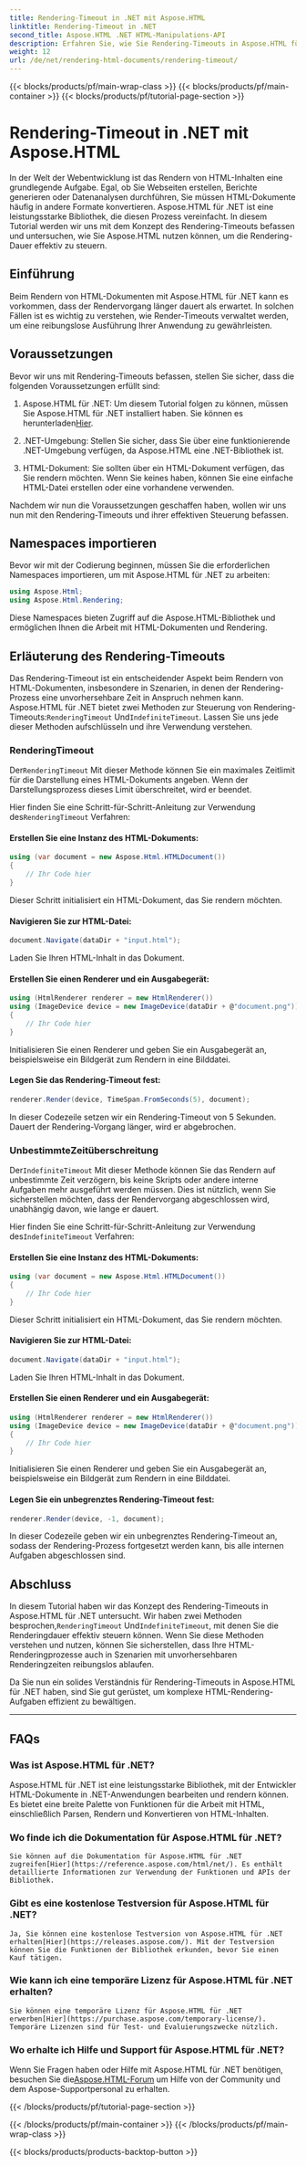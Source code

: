 ```yaml
---
title: Rendering-Timeout in .NET mit Aspose.HTML
linktitle: Rendering-Timeout in .NET
second_title: Aspose.HTML .NET HTML-Manipulations-API
description: Erfahren Sie, wie Sie Rendering-Timeouts in Aspose.HTML für .NET effektiv steuern. Erkunden Sie Rendering-Optionen und sorgen Sie für ein reibungsloses Rendering von HTML-Dokumenten.
weight: 12
url: /de/net/rendering-html-documents/rendering-timeout/
---
```


{{< blocks/products/pf/main-wrap-class >}}
{{< blocks/products/pf/main-container >}}
{{< blocks/products/pf/tutorial-page-section >}}

# Rendering-Timeout in .NET mit Aspose.HTML


In der Welt der Webentwicklung ist das Rendern von HTML-Inhalten eine grundlegende Aufgabe. Egal, ob Sie Webseiten erstellen, Berichte generieren oder Datenanalysen durchführen, Sie müssen HTML-Dokumente häufig in andere Formate konvertieren. Aspose.HTML für .NET ist eine leistungsstarke Bibliothek, die diesen Prozess vereinfacht. In diesem Tutorial werden wir uns mit dem Konzept des Rendering-Timeouts befassen und untersuchen, wie Sie Aspose.HTML nutzen können, um die Rendering-Dauer effektiv zu steuern.

## Einführung

Beim Rendern von HTML-Dokumenten mit Aspose.HTML für .NET kann es vorkommen, dass der Rendervorgang länger dauert als erwartet. In solchen Fällen ist es wichtig zu verstehen, wie Render-Timeouts verwaltet werden, um eine reibungslose Ausführung Ihrer Anwendung zu gewährleisten.

## Voraussetzungen

Bevor wir uns mit Rendering-Timeouts befassen, stellen Sie sicher, dass die folgenden Voraussetzungen erfüllt sind:

1. Aspose.HTML für .NET: Um diesem Tutorial folgen zu können, müssen Sie Aspose.HTML für .NET installiert haben. Sie können es herunterladen[Hier](https://releases.aspose.com/html/net/).

2. .NET-Umgebung: Stellen Sie sicher, dass Sie über eine funktionierende .NET-Umgebung verfügen, da Aspose.HTML eine .NET-Bibliothek ist.

3. HTML-Dokument: Sie sollten über ein HTML-Dokument verfügen, das Sie rendern möchten. Wenn Sie keines haben, können Sie eine einfache HTML-Datei erstellen oder eine vorhandene verwenden.

Nachdem wir nun die Voraussetzungen geschaffen haben, wollen wir uns nun mit den Rendering-Timeouts und ihrer effektiven Steuerung befassen.

## Namespaces importieren

Bevor wir mit der Codierung beginnen, müssen Sie die erforderlichen Namespaces importieren, um mit Aspose.HTML für .NET zu arbeiten:

```csharp
using Aspose.Html;
using Aspose.Html.Rendering;
```

Diese Namespaces bieten Zugriff auf die Aspose.HTML-Bibliothek und ermöglichen Ihnen die Arbeit mit HTML-Dokumenten und Rendering.

## Erläuterung des Rendering-Timeouts

Das Rendering-Timeout ist ein entscheidender Aspekt beim Rendern von HTML-Dokumenten, insbesondere in Szenarien, in denen der Rendering-Prozess eine unvorhersehbare Zeit in Anspruch nehmen kann. Aspose.HTML für .NET bietet zwei Methoden zur Steuerung von Rendering-Timeouts:`RenderingTimeout` Und`IndefiniteTimeout`. Lassen Sie uns jede dieser Methoden aufschlüsseln und ihre Verwendung verstehen.

### RenderingTimeout

 Der`RenderingTimeout` Mit dieser Methode können Sie ein maximales Zeitlimit für die Darstellung eines HTML-Dokuments angeben. Wenn der Darstellungsprozess dieses Limit überschreitet, wird er beendet.

 Hier finden Sie eine Schritt-für-Schritt-Anleitung zur Verwendung des`RenderingTimeout` Verfahren:

#### Erstellen Sie eine Instanz des HTML-Dokuments:

   ```csharp
   using (var document = new Aspose.Html.HTMLDocument())
   {
       // Ihr Code hier
   }
   ```

   Dieser Schritt initialisiert ein HTML-Dokument, das Sie rendern möchten.

#### Navigieren Sie zur HTML-Datei:

   ```csharp
   document.Navigate(dataDir + "input.html");
   ```

   Laden Sie Ihren HTML-Inhalt in das Dokument.

#### Erstellen Sie einen Renderer und ein Ausgabegerät:

   ```csharp
   using (HtmlRenderer renderer = new HtmlRenderer())
   using (ImageDevice device = new ImageDevice(dataDir + @"document.png"))
   {
       // Ihr Code hier
   }
   ```

   Initialisieren Sie einen Renderer und geben Sie ein Ausgabegerät an, beispielsweise ein Bildgerät zum Rendern in eine Bilddatei.

#### Legen Sie das Rendering-Timeout fest:

   ```csharp
   renderer.Render(device, TimeSpan.FromSeconds(5), document);
   ```

   In dieser Codezeile setzen wir ein Rendering-Timeout von 5 Sekunden. Dauert der Rendering-Vorgang länger, wird er abgebrochen.

### UnbestimmteZeitüberschreitung

 Der`IndefiniteTimeout` Mit dieser Methode können Sie das Rendern auf unbestimmte Zeit verzögern, bis keine Skripts oder andere interne Aufgaben mehr ausgeführt werden müssen. Dies ist nützlich, wenn Sie sicherstellen möchten, dass der Rendervorgang abgeschlossen wird, unabhängig davon, wie lange er dauert.

 Hier finden Sie eine Schritt-für-Schritt-Anleitung zur Verwendung des`IndefiniteTimeout` Verfahren:

#### Erstellen Sie eine Instanz des HTML-Dokuments:

   ```csharp
   using (var document = new Aspose.Html.HTMLDocument())
   {
       // Ihr Code hier
   }
   ```

   Dieser Schritt initialisiert ein HTML-Dokument, das Sie rendern möchten.

#### Navigieren Sie zur HTML-Datei:

   ```csharp
   document.Navigate(dataDir + "input.html");
   ```

   Laden Sie Ihren HTML-Inhalt in das Dokument.

#### Erstellen Sie einen Renderer und ein Ausgabegerät:

   ```csharp
   using (HtmlRenderer renderer = new HtmlRenderer())
   using (ImageDevice device = new ImageDevice(dataDir + @"document.png"))
   {
       // Ihr Code hier
   }
   ```

   Initialisieren Sie einen Renderer und geben Sie ein Ausgabegerät an, beispielsweise ein Bildgerät zum Rendern in eine Bilddatei.

#### Legen Sie ein unbegrenztes Rendering-Timeout fest:

   ```csharp
   renderer.Render(device, -1, document);
   ```

   In dieser Codezeile geben wir ein unbegrenztes Rendering-Timeout an, sodass der Rendering-Prozess fortgesetzt werden kann, bis alle internen Aufgaben abgeschlossen sind.

## Abschluss

 In diesem Tutorial haben wir das Konzept des Rendering-Timeouts in Aspose.HTML für .NET untersucht. Wir haben zwei Methoden besprochen,`RenderingTimeout` Und`IndefiniteTimeout`, mit denen Sie die Renderingdauer effektiv steuern können. Wenn Sie diese Methoden verstehen und nutzen, können Sie sicherstellen, dass Ihre HTML-Renderingprozesse auch in Szenarien mit unvorhersehbaren Renderingzeiten reibungslos ablaufen.

Da Sie nun ein solides Verständnis für Rendering-Timeouts in Aspose.HTML für .NET haben, sind Sie gut gerüstet, um komplexe HTML-Rendering-Aufgaben effizient zu bewältigen.

---

## FAQs

### Was ist Aspose.HTML für .NET?
   Aspose.HTML für .NET ist eine leistungsstarke Bibliothek, mit der Entwickler HTML-Dokumente in .NET-Anwendungen bearbeiten und rendern können. Es bietet eine breite Palette von Funktionen für die Arbeit mit HTML, einschließlich Parsen, Rendern und Konvertieren von HTML-Inhalten.

### Wo finde ich die Dokumentation für Aspose.HTML für .NET?
    Sie können auf die Dokumentation für Aspose.HTML für .NET zugreifen[Hier](https://reference.aspose.com/html/net/). Es enthält detaillierte Informationen zur Verwendung der Funktionen und APIs der Bibliothek.

### Gibt es eine kostenlose Testversion für Aspose.HTML für .NET?
    Ja, Sie können eine kostenlose Testversion von Aspose.HTML für .NET erhalten[Hier](https://releases.aspose.com/). Mit der Testversion können Sie die Funktionen der Bibliothek erkunden, bevor Sie einen Kauf tätigen.

### Wie kann ich eine temporäre Lizenz für Aspose.HTML für .NET erhalten?
    Sie können eine temporäre Lizenz für Aspose.HTML für .NET erwerben[Hier](https://purchase.aspose.com/temporary-license/). Temporäre Lizenzen sind für Test- und Evaluierungszwecke nützlich.

### Wo erhalte ich Hilfe und Support für Aspose.HTML für .NET?
   Wenn Sie Fragen haben oder Hilfe mit Aspose.HTML für .NET benötigen, besuchen Sie die[Aspose.HTML-Forum](https://forum.aspose.com/) um Hilfe von der Community und dem Aspose-Supportpersonal zu erhalten.




{{< /blocks/products/pf/tutorial-page-section >}}

{{< /blocks/products/pf/main-container >}}
{{< /blocks/products/pf/main-wrap-class >}}

{{< blocks/products/products-backtop-button >}}
